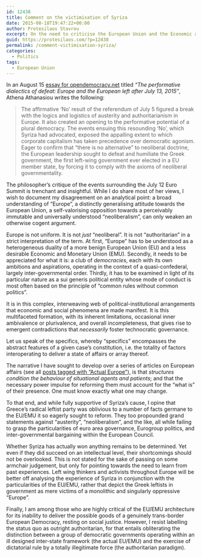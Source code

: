 ```yaml
---
id: 12438
title: Comment on the victimisation of Syriza
date: 2015-08-18T19:47:22+00:00
author: Protesilaos Stavrou
excerpt: On the need to criticise the European Union and the Economic and Monetary Union for what they actually represent.
guid: https://protesilaos.com/?p=12438
permalink: /comment-victimisation-syriza/
categories:
  - Politics
tags:
  - European Union
---
```

In an August 15 <a href="https://www.opendemocracy.net/can-europe-make-it/athena-athanasiou/performative-dialectics-of-defeat-europe-and-european-left-afte" target="_blank">essay for opendemocracy.net</a> titled _&#8220;The performative dialectics of defeat: Europe and the European left after July 13, 2015&#8221;_, Athena Athanasiou writes the following:

> The affirmative ‘No’ result of the referendum of July 5 figured a break with the logics and logistics of austerity and authoritarianism in Europe. It also created an opening to the performative potential of a plural democracy. The events ensuing this resounding ‘No’, which Syriza had advocated, exposed the appalling extent to which corporate capitalism has taken precedence over democratic agonism. Eager to confirm that “there is no alternative” to neoliberal doctrine, the European leadership sought to defeat and humiliate the Greek government, the first left-wing government ever elected in a EU member state, by forcing it to comply with the axioms of neoliberal governmentality.

The philosopher&#8217;s critique of the events surrounding the July 12 Euro Summit is trenchant and insightful. While I do share most of her views, I wish to document my disagreement on an analytical point: a broad understanding of &#8220;Europe&#8221;, a distinctly generalising attitude towards the European Union, a self-valorising opposition towards a perceivably immutable and universally understood &#8220;neoliberalism&#8221;, can only weaken an otherwise cogent argument.

Europe is not uniform. It is not _just_ &#8220;neoliberal&#8221;. It is not &#8220;authoritarian&#8221; in a strict interpretation of the term. At first, “Europe” has to be understood as a heterogeneous duality of a more benign European Union (EU) and a less desirable Economic and Monetary Union (EMU). Secondly, it needs to be appreciated for what it is: a club of _democracies_, each with its own ambitions and aspirations, operating in the context of a quasi-confederal, largely inter-governmental order. Thirdly, it has to be examined in light of its particular nature as a sui generis political entity whose mode of conduct is most often based on the principle of “common rules without common politics”.

It is in this complex, interweaving web of political-institutional arrangements that economic and social phenomena are made manifest. It is this multifaceted formation, with its inherent limitations, occasional inner ambivalence or plurivalence, and overall incompleteness, that gives rise to emergent contradictions that _necessarily_ foster technocratic governance.

Let us speak of the specifics, whereby “specifics” encompasses the abstract features of a given case’s constitution, i.e. the totality of factors interoperating to deliver a state of affairs or array thereof.

The narrative I have sought to develop over a series of articles on European affairs (see all [posts tagged with &#8220;Actual Europe&#8221;](https://protesilaos.com/tag/actual-europe/)), is that _structures condition the behaviour of situational agents and patients_; and that the necessary power impulse for reforming them must account for the “what is” of their presence. One must know exactly what one may change.

To that end, and while fully supportive of Syriza’s cause, I opine that Greece’s radical leftist party was oblivious to a number of facts germane to the EU/EMU it so eagerly sought to reform. They too propounded grand statements against “austerity”, “neoliberalism”, and the like, all while failing to grasp the particularities of euro area governance, Eurogroup politics, and inter-governmental bargaining within the European Council.

Whether Syriza has actually won anything remains to be determined. Yet even if they did succeed on an intellectual level, their shortcomings should not be overlooked. This is not stated for the sake of passing on some armchair judgement, but only for pointing towards the need to learn from past experiences. Left wing thinkers and activists throughout Europe will be better off analysing the experience of Syriza in conjunction with the particularities of the EU/EMU, rather that depict the Greek leftists in government as mere victims of a monolithic and singularly oppressive “Europe”.

Finally, I am among those who are highly critical of the EU/EMU architecture for its inability to deliver the possible goods of a genuinely trans-border European Democracy, resting on social justice. However, I resist labelling the status quo as outright authoritarian, for that entails obliterating the distinction between a group of democratic governments operating within an ill designed inter-state framework (the actual EU/EMU) and the exercise of dictatorial rule by a totally illegitimate force (the authoritarian paradigm).